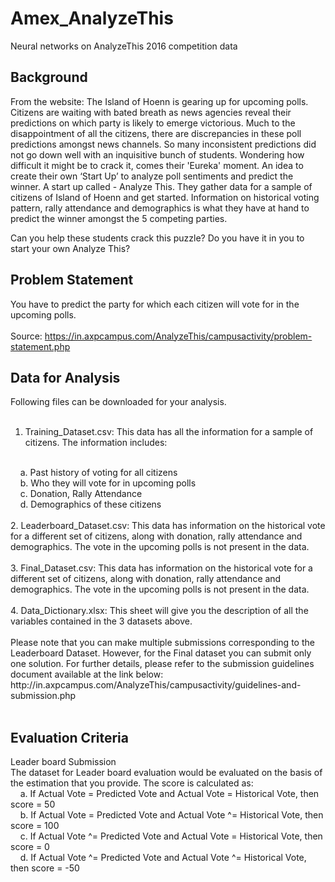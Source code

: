 # Amex_AnalyzeThis
Neural networks on AnalyzeThis 2016 competition data 


<h2> Background </h2>
From the website: 
The Island of Hoenn is gearing up for upcoming polls. Citizens are waiting with bated breath as news agencies reveal their predictions on which party is likely to emerge victorious.
Much to the disappointment of all the citizens, there are discrepancies in these poll predictions amongst news channels.
So many inconsistent predictions did not go down well with an inquisitive bunch of students. Wondering how difficult it might be to crack it, comes their 'Eureka' moment.
An idea to create their own ‘Start Up’ to analyze poll sentiments and predict the winner. A start up called - Analyze This.
They gather data for a sample of citizens of Island of Hoenn and get started.
Information on historical voting pattern, rally attendance and demographics is what they have at hand to predict the winner amongst the 5 competing parties.

Can you help these students crack this puzzle? Do you have it in you to start your own Analyze This?


<h2> Problem Statement </h2>

You have to predict the party for which each citizen will vote for in the upcoming polls.
<br><br>
Source: https://in.axpcampus.com/AnalyzeThis/campusactivity/problem-statement.php


<h2> Data for Analysis </h2>

Following files can be downloaded for your analysis. <br><br>
1. Training_Dataset.csv: This data has all the information for a sample of citizens. The information includes:
<br>
&nbsp; &nbsp; a. Past history of voting for all citizens
<br>
&nbsp; &nbsp; b. Who they will vote for in upcoming polls
<br>
&nbsp; &nbsp; c. Donation, Rally Attendance
<br>
&nbsp; &nbsp; d. Demographics of these citizens
<br><br>
2. Leaderboard_Dataset.csv: This data has information on the historical vote for a different set of citizens, along with donation, rally attendance and demographics. The vote in the upcoming polls is not present in the data.
<br><br>
3. Final_Dataset.csv: This data has information on the historical vote for a different set of citizens, along with donation, rally attendance and demographics. The vote in the upcoming polls is not present in the data.
<br><br>
4. Data_Dictionary.xlsx: This sheet will give you the description of all the variables contained in the 3 datasets above.
<br><br>
Please note that you can make multiple submissions corresponding to the Leaderboard Dataset. However, for the Final dataset you can submit only one solution. For further details, please refer to the submission guidelines document available at the link below: http://in.axpcampus.com/AnalyzeThis/campusactivity/guidelines-and-submission.php
<br><br>


<h2>Evaluation Criteria </h2>

Leader board Submission
<br>
The dataset for Leader board evaluation would be evaluated on the basis of the estimation that you provide. The score is calculated as:
<br>
&nbsp; &nbsp; a. If Actual Vote = Predicted Vote and Actual Vote = Historical Vote, then score = 50
<br>
&nbsp; &nbsp; b. If Actual Vote = Predicted Vote and Actual Vote ^= Historical Vote, then score = 100
<br>
&nbsp; &nbsp; c. If Actual Vote ^= Predicted Vote and Actual Vote = Historical Vote, then score = 0
<br>
&nbsp; &nbsp; d. If Actual Vote ^= Predicted Vote and Actual Vote ^= Historical Vote, then score = -50
<br>

